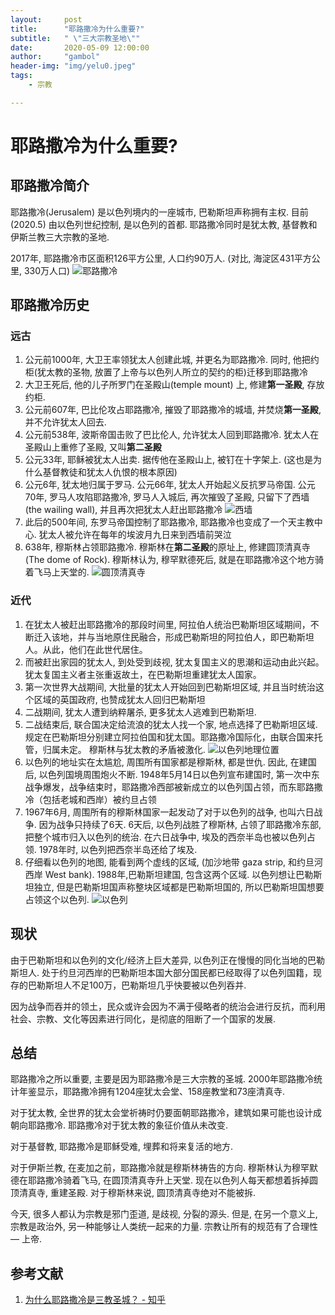 ```yaml
---
layout:     post
title:      "耶路撒冷为什么重要?"
subtitle:   " \"三大宗教圣地\""
date:       2020-05-09 12:00:00
author:     "gambol"
header-img: "img/yelu0.jpeg"
tags:
    - 宗教

--- 
```


# 耶路撒冷为什么重要?
## 耶路撒冷简介
耶路撒冷(Jerusalem) 是以色列境内的一座城市, 巴勒斯坦声称拥有主权. 目前(2020.5) 由以色列世纪控制, 是以色列的首都. 
耶路撒冷同时是犹太教, 基督教和伊斯兰教三大宗教的圣地.

2017年, 耶路撒冷市区面积126平方公里, 人口约90万人. (对比, 海淀区431平方公里, 330万人口)
![耶路撒冷](/img/yelu1.png)

## 耶路撒冷历史
### 远古
1. 公元前1000年, 大卫王率领犹太人创建此城, 并更名为耶路撒冷.  同时,  他把约柜(犹太教的圣物, 放置了上帝与以色列人所立的契约的柜)迁移到耶路撒冷
2. 大卫王死后, 他的儿子所罗门在圣殿山(temple mount) 上, 修建**第一圣殿**, 存放约柜.
3. 公元前607年, 巴比伦攻占耶路撒冷,  摧毁了耶路撒冷的城墙, 并焚烧**第一圣殿**,  并不允许犹太人回去.
4. 公元前538年, 波斯帝国击败了巴比伦人,  允许犹太人回到耶路撒冷.  犹太人在圣殿山上重修了圣殿, 又叫**第二圣殿**
5. 公元33年, 耶稣被犹太人出卖. 据传他在圣殿山上, 被钉在十字架上. (这也是为什么基督教徒和犹太人仇恨的根本原因)
6. 公元6年, 犹太地归属于罗马.  公元66年, 犹太人开始起义反抗罗马帝国. 公元70年, 罗马人攻陷耶路撒冷, 罗马人入城后, 再次摧毁了圣殿, 只留下了西墙(the wailing wall), 并且再次把犹太人赶出耶路撒冷
![西墙](/img/yelu2.jpg)
7. 此后的500年间, 东罗马帝国控制了耶路撒冷, 耶路撒冷也变成了一个天主教中心. 犹太人被允许在每年的埃波月九日来到西墙前哭泣
8. 638年, 穆斯林占领耶路撒冷. 穆斯林在**第二圣殿**的原址上, 修建圆顶清真寺(The dome of Rock).   穆斯林认为, 穆罕默德死后, 就是在耶路撒冷这个地方骑着飞马上天堂的.
![圆顶清真寺](/img/yelu3.jpg)

### 近代
1. 在犹太人被赶出耶路撒冷的那段时间里,  阿拉伯人统治巴勒斯坦区域期间，不断迁入该地，并与当地原住民融合，形成巴勒斯坦的阿拉伯人，即巴勒斯坦人。从此，他们在此世代居住。
2. 而被赶出家园的犹太人, 到处受到歧视,  犹太复国主义的思潮和运动由此兴起。犹太复国主义者主张重返故土，在巴勒斯坦重建犹太人国家。 
3. 第一次世界大战期间,  大批量的犹太人开始回到巴勒斯坦区域, 并且当时统治这个区域的英国政府, 也赞成犹太人回归巴勒斯坦
4. 二战期间,  犹太人遭到纳粹屠杀, 更多犹太人逃难到巴勒斯坦.
5. 二战结束后, 联合国决定给流浪的犹太人找一个家,   地点选择了巴勒斯坦区域. 规定在巴勒斯坦分别建立阿拉伯国和犹太国。耶路撒冷国际化，由联合国来托管，归属未定。  穆斯林与犹太教的矛盾被激化.
![以色列地理位置](/img/yelu4.png)
6. 以色列的地址实在太尴尬, 周围所有国家都是穆斯林, 都是世仇. 因此, 在建国后, 以色列国境周围炮火不断. 1948年5月14日以色列宣布建国时, 第一次中东战争爆发，战争结束时，耶路撒冷西部被新成立的以色列国占领，而东耶路撒冷（包括老城和西岸）被约旦占领
7. 1967年6月, 周围所有的穆斯林国家一起发动了对于以色列的战争, 也叫六日战争. 因为战争只持续了6天. 6天后, 以色列战胜了穆斯林, 占领了耶路撒冷东部, 把整个城市归入以色列的统治.
在六日战争中, 埃及的西奈半岛也被以色列占领. 1978年时, 以色列把西奈半岛还给了埃及.
8. 仔细看以色列的地图, 能看到两个虚线的区域, (加沙地带 gaza strip, 和约旦河西岸 West bank).  1988年,巴勒斯坦建国, 包含这两个区域.   以色列想让巴勒斯坦独立,  但是巴勒斯坦国声称整块区域都是巴勒斯坦国的, 所以巴勒斯坦国想要占领这个以色列.
![以色列](/img/yelu5.png)


## 现状
由于巴勒斯坦和以色列的文化/经济上巨大差异, 以色列正在慢慢的同化当地的巴勒斯坦人.
处于约旦河西岸的巴勒斯坦本国大部分国民都已经取得了以色列国籍，现存的巴勒斯坦人不足100万，巴勒斯坦几乎快要被以色列吞并.

因为战争而吞并的领土，民众或许会因为不满于侵略者的统治会进行反抗，而利用社会、宗教、文化等因素进行同化，是彻底的阻断了一个国家的发展.

## 总结
耶路撒冷之所以重要, 主要是因为耶路撒冷是三大宗教的圣城.  2000年耶路撒冷统计年鉴显示，耶路撒冷拥有1204座犹太会堂、158座教堂和73座清真寺.

对于犹太教,  全世界的犹太会堂祈祷时仍要面朝耶路撒冷，建筑如果可能也设计成朝向耶路撒冷. 耶路撒冷对于犹太教的象征价值从未改变.

对于基督教,  耶路撒冷是耶稣受难, 埋葬和将来复活的地方.

对于伊斯兰教,  在麦加之前，耶路撒冷就是穆斯林祷告的方向. 穆斯林认为穆罕默德在耶路撒冷骑着飞马, 在圆顶清真寺升上天堂.  现在以色列人每天都想着拆掉圆顶清真寺, 重建圣殿.  对于穆斯林来说, 圆顶清真寺绝对不能被拆.

今天, 很多人都认为宗教是邪门歪道, 是歧视, 分裂的源头. 但是, 在另一个意义上, 宗教是政治外, 另一种能够让人类统一起来的力量.  宗教让所有的规范有了合理性 — 上帝. 


## 参考文献
1. [为什么耶路撒冷是三教圣城？ - 知乎](https://www.zhihu.com/question/19658655)



